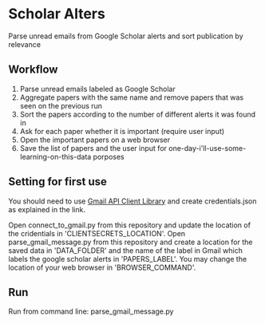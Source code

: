 # Scholar Alters
Parse unread emails from Google Scholar alerts and sort publication by relevance

## Workflow
 1. Parse unread emails labeled as Google Scholar
 2. Aggregate papers with the same name and remove papers that was seen on the previous run
 3. Sort the papers according to the number of different alerts it was found in
 4. Ask for each paper whether it is important (require user input)
 5. Open the important papers on a web browser
 6. Save the list of papers and the user input for one-day-i'll-use-some-learning-on-this-data porposes

## Setting for first use
You should need to use [Gmail API Client Library](https://developers.google.com/gmail/api/quickstart/python) and create
credentials.json as explained in the link.

Open connect_to_gmail.py from this repository and update the location of the cridentials in 'CLIENTSECRETS_LOCATION'.
Open parse_gmail_message.py from this repository and create a location for the saved data in 'DATA_FOLDER'
and the name of the label in Gmail which labels the google scholar alerts in 'PAPERS_LABEL'.
You may change the location of your web browser in 'BROWSER_COMMAND'.

## Run
Run from command line: parse_gmail_message.py
